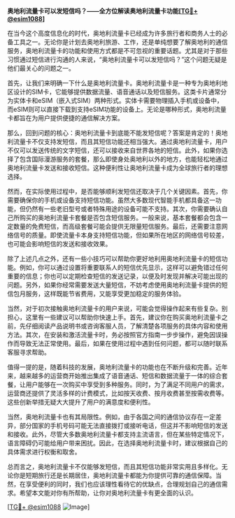 **奥地利流量卡可以发短信吗？——全方位解读奥地利流量卡功能[[TG💪+ @esim1088](https://t.me/s/esim1088)]**

在当今这个高度信息化的时代，奥地利流量卡已经成为许多旅行者和商务人士的必备工具之一。无论你是计划去奥地利旅游、工作，还是单纯想要了解奥地利的通信服务，奥地利流量卡的功能和使用方式都是不可忽视的重要话题。尤其是对于那些习惯通过短信进行沟通的人来说，“奥地利流量卡可以发短信吗？”这个问题无疑是他们最关心的问题之一。

首先，让我们来明确一下什么是奥地利流量卡。奥地利流量卡是一种专为奥地利地区设计的SIM卡，它能够提供数据流量、语音通话以及短信服务。这类卡片通常分为实体卡和eSIM（嵌入式SIM）两种形式。实体卡需要物理插入手机或设备中，而eSIM则可以直接下载到支持eSIM功能的设备上。无论是哪种形式，奥地利流量卡都旨在为用户提供便捷的通信解决方案。

那么，回到问题的核心：奥地利流量卡到底能不能发短信呢？答案是肯定的！奥地利流量卡不仅支持发短信，而且其短信功能还相当强大。通过奥地利流量卡，用户不仅可以发送传统的文字短信，还可以接收来自世界各地的短信。此外，如果你选择了包含国际漫游服务的套餐，那么即使身处奥地利以外的地方，也能轻松地通过奥地利流量卡发送和接收短信。这种便利性让奥地利流量卡成为全球旅行者的理想选择。

然而，在实际使用过程中，是否能够顺利发短信还取决于几个关键因素。首先，你需要确保你的手机或设备支持短信功能。虽然大多数现代智能手机都具备这一功能，但仍然有一些老旧型号或者特殊用途的设备可能不支持。其次，你需要确认自己所购买的奥地利流量卡套餐是否包含短信服务。一般来说，基本套餐都会包含一定数量的免费短信，而高级套餐可能会提供无限量短信服务。最后，还需要注意网络信号的质量。即使流量卡本身支持短信功能，但如果所在地区的网络信号较差，也可能会影响短信的发送和接收效果。

除了上述几点之外，还有一些小技巧可以帮助你更好地利用奥地利流量卡的短信功能。例如，你可以通过设置将重要联系人的短信优先显示，这样可以避免错过任何重要的信息；你也可以定期检查短信的发送记录，以便及时发现并解决可能出现的问题。另外，如果你经常需要发送大量短信，不妨考虑使用奥地利流量卡提供的短信包月服务，这样既能节省费用，又能享受更加稳定的服务体验。

当然，对于初次接触奥地利流量卡的用户来说，可能会觉得操作起来有些复杂。别担心，这里有一些建议可以帮助你快速上手。首先，建议你在购买奥地利流量卡之前，先仔细阅读产品说明书或咨询客服人员，了解清楚各项服务的具体内容和使用方法。其次，在安装和激活流量卡时，务必按照官方指南一步步操作，避免因误操作而导致无法正常使用。最后，如果在使用过程中遇到任何问题，都可以随时联系客服寻求帮助。

值得一提的是，随着科技的发展，奥地利流量卡的功能也在不断升级和完善。近年来，越来越多的运营商开始推出集成了语音通话、短信和数据流量于一体的综合套餐，让用户能够在一次购买中享受到多种服务。同时，为了满足不同用户的需求，运营商还提供了灵活多样的计费模式，比如按天收费、按月收费甚至按需收费等。这些创新举措无疑大大提升了用户的满意度和便利性。

当然，奥地利流量卡也有其局限性。例如，由于各国之间的通信协议存在一定差异，部分国家的手机号码可能无法直接拨打或接听电话，但这并不影响短信的发送和接收。此外，尽管大多数奥地利流量卡都支持主流语言，但在某些特定情况下，语言障碍仍可能给用户带来困扰。因此，在选择奥地利流量卡时，建议根据自己的具体需求进行权衡和取舍。

总而言之，奥地利流量卡不仅能够发短信，而且其短信功能非常实用且多样化。无论你是短期旅行还是长期居住，奥地利流量卡都能为你提供可靠的通信保障。当然，在享受便利的同时，我们也应该理性看待它的优缺点，合理规划自己的通信需求。希望本文能对你有所帮助，让你对奥地利流量卡有更全面的认识。

[[TG💪+ @esim1088](https://t.me/s/esim1088) ![Image](https://i.postimg.cc/4NQfJmqS/Snipaste-2025-05-13-00-14-12.png)]